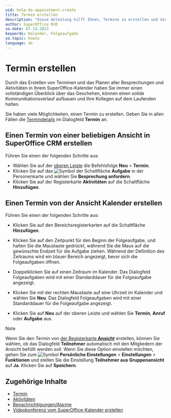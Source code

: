 ```yaml
---
uid: help-de-appointment-create
title: Termin erstellen
description: "Diese Anleitung hilft Ihnen, Termine zu erstellen und die verschiedenen Arten von verfügbaren Aktivitätsoptionen zu sehen."
author: SuperOffice RnD
so.date: 07.14.2023
keywords: Kalender, Folgeaufgabe
so.topic: howto
language: de
---
```


# Termin erstellen

Durch das Erstellen von Terminen und das Planen aller Besprechungen und Aktivitäten in Ihrem SuperOffice-Kalender haben Sie immer einen vollständigen Überblick über das Geschehen, können einen solide Kommunikationsverlauf aufbauen und Ihre Kollegen auf dem Laufenden halten.

Sie haben viele Möglichkeiten, einen Termin zu erstellen. Geben Sie in allen Fällen die [Termindetails][2] im Dialogfeld **Termin** an.

## Einen Termin von einer beliebigen Ansicht in SuperOffice CRM erstellen

Führen Sie einen der folgenden Schritte aus:

* Wählen Sie auf der [oberen Leiste][3] die Befehlsfolge **Neu** > **Termin**.
* Klicken Sie auf das ![Symbol][img1] der Schaltfläche **Aufgabe** in der Personenkarte und wählen Sie **Besprechung anfordern**.
* Klicken Sie auf der Registerkarte **Aktivitäten** auf die Schaltfläche **Hinzufügen**.

## Einen Termin von der Ansicht Kalender erstellen

Führen Sie einen der folgenden Schritte aus:

* Klicken Sie auf den Bereichsregisterkarten auf die Schaltfläche **Hinzufügen**.

* Klicken Sie auf den Zeitpunkt für den Beginn der Folgeaufgabe, und halten Sie die Maustaste gedrückt, während Sie die Maus auf die gewünschte Endzeit für die Aufgabe ziehen. Während der Definition des Zeitraums wird ein blauer Bereich angezeigt, bevor sich die Folgeaufgaben öffnen.

* Doppelklicken Sie auf einen Zeitraum im Kalender. Das Dialogfeld Folgeaufgaben wird mit einer Standarddauer für die Folgeaufgabe angezeigt.

* Klicken Sie mit der rechten Maustaste auf eine Uhrzeit im Kalender und wählen Sie **Neu**. Das Dialogfeld Folgeaufgaben wird mit einer Standarddauer für die Folgeaufgabe angezeigt.

* Klicken Sie auf **Neu** auf der oberen Leiste und wählen Sie **Termin**, **Anruf** oder **Aufgabe** aus.

> [!NOTE]
> Wenn Sie den Termin von [der Registerkarte **Ansicht**][1] erstellen, können Sie wählen, ob das Dialogfeld **Teilnehmer** automatisch mit den Mitgliedern der Ansicht befüllt werden soll. Wenn Sie diese Option einstellen möchten, gehen Sie zum ![Symbol][img2] **Persönliche Einstellungen** > **Einstellungen** > **Funktionen** und stellen Sie die Einstellung **Teilnehmer aus Gruppenansicht** auf **Ja**. Klicken Sie auf **Speichern**.

## Zugehörige Inhalte

* [Termin][6]
* [Aktivitäten][4]
* [Benachrichtigungen/Alarme][5]
* [Videokonferenz vom SuperOffice-Kalender erstellen][8]

<!-- Referenced links -->
[1]: screen/view.md
[2]: screen/dialog-for-followups.md
[3]: ../../learn/getting-started/main-screen/buttons-in-menu-bar.md
[4]: ../../learn/basics/activity.md
[5]: set-alarm.md
[6]: appointment.md
[8]: video-meetings.md

<!-- Referenced images -->
[img1]: ../../../media/icons/btn-menu.png
[img2]: ../../../media/icons/personal-settings-small.png
